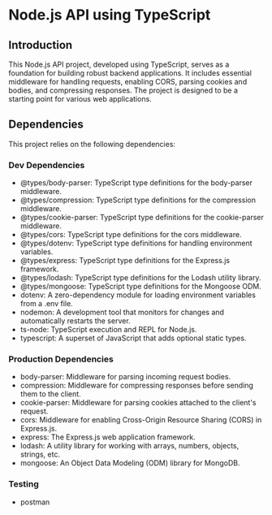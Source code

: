 # Node.js API using TypeScript

## Introduction
This Node.js API project, developed using TypeScript, serves as a foundation for building robust backend applications. It includes essential middleware for handling requests, enabling CORS, parsing cookies and bodies, and compressing responses. The project is designed to be a starting point for various web applications.

## Dependencies
This project relies on the following dependencies:

### Dev Dependencies
- @types/body-parser: TypeScript type definitions for the body-parser middleware.
- @types/compression: TypeScript type definitions for the compression middleware.
- @types/cookie-parser: TypeScript type definitions for the cookie-parser middleware.
- @types/cors: TypeScript type definitions for the cors middleware.
- @types/dotenv: TypeScript type definitions for handling environment variables.
- @types/express: TypeScript type definitions for the Express.js framework.
- @types/lodash: TypeScript type definitions for the Lodash utility library.
- @types/mongoose: TypeScript type definitions for the Mongoose ODM.
- dotenv: A zero-dependency module for loading environment variables from a .env file.
- nodemon: A development tool that monitors for changes and automatically restarts the server.
- ts-node: TypeScript execution and REPL for Node.js.
- typescript: A superset of JavaScript that adds optional static types.
  
### Production Dependencies
- body-parser: Middleware for parsing incoming request bodies.
- compression: Middleware for compressing responses before sending them to the client.
- cookie-parser: Middleware for parsing cookies attached to the client's request.
- cors: Middleware for enabling Cross-Origin Resource Sharing (CORS) in Express.js.
- express: The Express.js web application framework.
- lodash: A utility library for working with arrays, numbers, objects, strings, etc.
- mongoose: An Object Data Modeling (ODM) library for MongoDB.

### Testing
- postman
